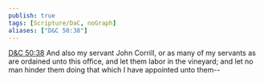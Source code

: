 ```yaml
---
publish: true
tags: [Scripture/DaC, noGraph]
aliases: ["D&C 50:38"]
---
```

[D&C 50:38](https://churchofjesuschrist.org/study/scriptures/dc-testament/dc/50?lang=eng&id=p38#p38) And also my servant John Corrill, or as many of my servants as are ordained unto this office, and let them labor in the vineyard; and let no man hinder them doing that which I have appointed unto them--
